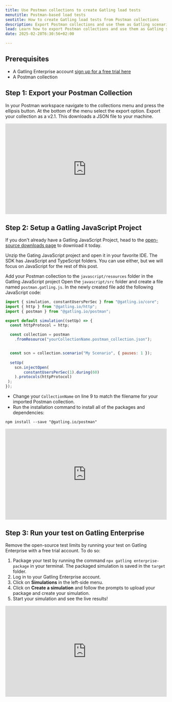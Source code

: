 ```yaml
---
title: Use Postman collections to create Gatling load tests
menutitle: Postman-based load tests
seotitle: How to create Gatling load tests from Postman collections
description: Export Postman collections and use them as Gatling scenarios. 
lead: Learn how to export Postman collections and use them as Gatling scenarios.
date: 2025-02-28T6:30:56+02:00

---
```


## Prerequisites

- A Gatling Enterprise account [sign up for a free trial here](https://cloud.gatling.io/)
- A Postman collection

## Step 1: Export your Postman Collection

In your Postman workspace navigate to the collections menu and press the ellipsis button. At the bottom of the menu select the export option. Export your collection as a v2.1. This downloads a JSON file to your machine.

<div style="position: relative; overflow: hidden; max-width: 100%; padding-bottom: 56.25%; margin: 0px;"><iframe width="560" height="315" src="https://demo.arcade.software/qT3USG1Adi0NoGUfkKnL?embed&show_copy_link=true" title="Export your Postman Collection" frameborder="0" allow="accelerometer; autoplay; clipboard-write; encrypted-media; gyroscope; picture-in-picture; web-share" referrerpolicy="strict-origin-when-cross-origin" allowfullscreen="" style="position: absolute; top: 0px; left: 0px; width: 100%; height: 100%; border: none;"></iframe></div>

## Step 2: Setup a Gatling JavaScript Project

If you don't already have a Gatling JavaScript Project, head to the [open-source downloads page](https://hubs.ly/Q02_3LcX0) to download it today.

Unzip the Gating JavaScript project and open it in your favorite IDE. The SDK has JavaScript and TypeScript folders. You can use either, but we will focus on JavaScript for the rest of this post.

Add your Postman collection to the `javascript/resources` folder in the Gatling JavaScript project
Open the `javascript/src` folder and create a file named `postman.gatling.js`.
In the newly created file add the following JavaScript code:

```javascript
import { simulation, constantUsersPerSec } from "@gatling.io/core";
import { http } from "@gatling.io/http"; 
import { postman } from "@gatling.io/postman";

export default simulation((setUp) => {
  const httpProtocol = http;

  const collection = postman
    .fromResource("yourCollectionName.postman_collection.json");


  const scn = collection.scenario("My Scenario", { pauses: 1 });
  
  setUp(
    scn.injectOpen(
        constantUsersPerSec(1).during(60)
    ).protocols(httpProtocol)
 ); 
});
```

- Change your `CollectionName` on line 9 to match the filename for your imported Postman collection.
- Run the installation command to install all of the packages and dependencies:

```console
npm install --save "@gatling.io/postman"
```

<div style="position: relative; overflow: hidden; max-width: 100%; padding-bottom: 56.25%; margin: 0px;"><iframe width="560" height="315" src="https://demo.arcade.software/73pR4BgMxkhNDo2gig4i?embed&show_copy_link=true" title="Setup a Gatling JavaScript Project" frameborder="0" allow="accelerometer; autoplay; clipboard-write; encrypted-media; gyroscope; picture-in-picture; web-share" referrerpolicy="strict-origin-when-cross-origin" allowfullscreen="" style="position: absolute; top: 0px; left: 0px; width: 100%; height: 100%; border: none;"></iframe></div>

## Step 3: Run your test on Gatling Enterprise

Remove the open-source test limits by running your test on Gatling Enterprise with a free trial account. To do so:

1. Package your test by running the command `npx gatling enterprise-package` in your terminal. The packaged simulation is saved in the `target` folder.
2. Log in to your Gatling Enterprise account.
3. Click on **Simulations** in the left-side menu.
4. Click on **Create a simulation** and follow the prompts to upload your package and create your simulation.
5. Start your simulation and see the live results!

<div style="position: relative; overflow: hidden; max-width: 100%; padding-bottom: 56.25%; margin: 0px;"><iframe width="560" height="315" src="https://demo.arcade.software/Ac2v3b1ldJUxMyuSCESd?embed&show_copy_link=true" title="Run your test on Gatling Enterprise" frameborder="0" allow="accelerometer; autoplay; clipboard-write; encrypted-media; gyroscope; picture-in-picture; web-share" referrerpolicy="strict-origin-when-cross-origin" allowfullscreen="" style="position: absolute; top: 0px; left: 0px; width: 100%; height: 100%; border: none;"></iframe></div>
